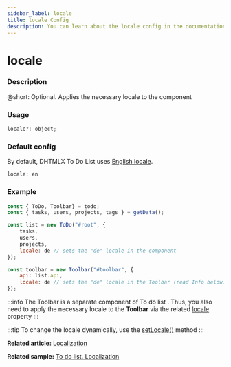 ```yaml
---
sidebar_label: locale
title: locale Config
description: You can learn about the locale config in the documentation of the DHTMLX JavaScript To Do List library. Browse developer guides and API reference, try out code examples and live demos, and download a free 30-day evaluation version of DHTMLX To Do List.
---
```


# locale

### Description

@short: Optional. Applies the necessary locale to the component

### Usage

~~~js
locale?: object;
~~~

### Default config

By default, DHTMLX To Do List uses [English locale](guides/localization.md#default-locale).

~~~js
locale: en
~~~

### Example

~~~js {8,13}
const { ToDo, Toolbar} = todo;
const { tasks, users, projects, tags } = getData();

const list = new ToDo("#root", {
	tasks,
	users,
	projects,
	locale: de // sets the "de" locale in the component
});

const toolbar = new Toolbar("#toolbar", {
	api: list.api,
	locale: de // sets the "de" locale in the Toolbar (read Info below)
});
~~~


:::info
The Toolbar is a separate component of To do list . Thus, you also need to apply the necessary locale to the **Toolbar** via the related [locale](api/toolbar_api/configs/locale_config.md) property
:::

:::tip
To change the locale dynamically, use the [setLocale()](api/methods/setlocale_method.md) method
:::

**Related article:** [Localization](guides/localization.md)

**Related sample:** [To do list. Localization](https://snippet.dhtmlx.com/kzjwvuq5)
